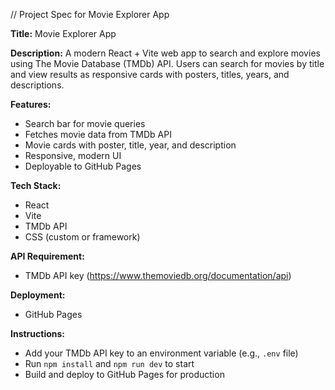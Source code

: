 // Project Spec for Movie Explorer App

**Title:** Movie Explorer App

**Description:**
A modern React + Vite web app to search and explore movies using The Movie Database (TMDb) API. Users can search for movies by title and view results as responsive cards with posters, titles, years, and descriptions.

**Features:**

- Search bar for movie queries
- Fetches movie data from TMDb API
- Movie cards with poster, title, year, and description
- Responsive, modern UI
- Deployable to GitHub Pages

**Tech Stack:**

- React
- Vite
- TMDb API
- CSS (custom or framework)

**API Requirement:**

- TMDb API key (https://www.themoviedb.org/documentation/api)

**Deployment:**

- GitHub Pages

**Instructions:**

- Add your TMDb API key to an environment variable (e.g., `.env` file)
- Run `npm install` and `npm run dev` to start
- Build and deploy to GitHub Pages for production
